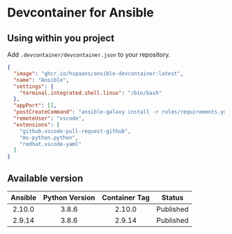 # Devcontainer for Ansible

## Using within you project

Add `.devcontainer/devcontainer.json` to your repository.

```json
{
  "image": "ghcr.io/hspaans/ansible-devcontainer:latest",
  "name": "Ansible",
  "settings": {
    "terminal.integrated.shell.linux": "/bin/bash"
  },
  "appPort": [],
  "postCreateCommand": "ansible-galaxy install -r roles/requirements.yml",
  "remoteUser": "vscode",
  "extensions": [
    "github.vscode-pull-request-github",
    "ms-python.python",
    "redhat.vscode-yaml"
  ]
}
```

## Available version

| Ansible | Python Version | Container Tag | Status |
|:---:|:-----:|:-----:|:---------:|
| 2.10.0 | 3.8.6 | 2.10.0 | Published |
| 2.9.14 | 3.8.6 | 2.9.14 | Published |
